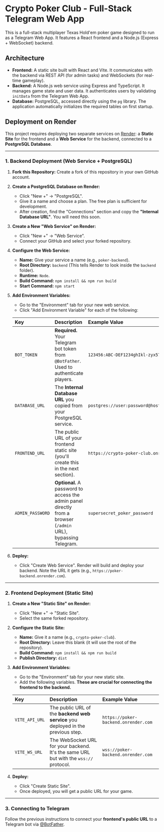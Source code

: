 # Crypto Poker Club - Full-Stack Telegram Web App

This is a full-stack multiplayer Texas Hold'em poker game designed to run as a Telegram Web App. It features a React frontend and a Node.js (Express + WebSocket) backend.

## Architecture

-   **Frontend:** A static site built with React and Vite. It communicates with the backend via REST API (for admin tasks) and WebSockets (for real-time gameplay).
-   **Backend:** A Node.js web service using Express and TypeScript. It manages game state and user data. It authenticates users by validating `initData` from the Telegram Web App.
-   **Database:** PostgreSQL, accessed directly using the `pg` library. The application automatically initializes the required tables on first startup.

## Deployment on Render

This project requires deploying two separate services on [Render](https://render.com/): a **Static Site** for the frontend and a **Web Service** for the backend, connected to a **PostgreSQL Database**.

---

### 1. Backend Deployment (Web Service + PostgreSQL)

1.  **Fork this Repository:**
    Create a fork of this repository in your own GitHub account.

2.  **Create a PostgreSQL Database on Render:**
    *   Click "New +" -> "PostgreSQL".
    *   Give it a name and choose a plan. The free plan is sufficient for development.
    *   After creation, find the "Connections" section and copy the **"Internal Database URL"**. You will need this soon.

3.  **Create a New "Web Service" on Render:**
    *   Click "New +" -> "Web Service".
    *   Connect your GitHub and select your forked repository.

4.  **Configure the Web Service:**
    *   **Name:** Give your service a name (e.g., `poker-backend`).
    *   **Root Directory:** `backend` (This tells Render to look inside the `backend` folder).
    *   **Runtime:** `Node`.
    *   **Build Command:** `npm install && npm run build`
    *   **Start Command:** `npm start`

5.  **Add Environment Variables:**
    *   Go to the "Environment" tab for your new web service.
    *   Click "Add Environment Variable" for each of the following:

    | Key            | Description                                                                                             | Example Value                                  |
    | :------------- | :------------------------------------------------------------------------------------------------------ | :--------------------------------------------- |
    | `BOT_TOKEN`      | **Required.** Your Telegram bot token from `@BotFather`. Used to authenticate players.                  | `123456:ABC-DEF1234ghIkl-zyx57W2v1u123ew11`     |
    | `DATABASE_URL` | The **Internal Database URL** you copied from your PostgreSQL service.                                  | `postgres://user:password@host:port/database`  |
    | `FRONTEND_URL` | The public URL of your frontend static site (you'll create this in the next section).                     | `https://crypto-poker-club.onrender.com`       |
    | `ADMIN_PASSWORD` | **Optional.** A password to access the admin panel directly from a browser (`/admin` URL), bypassing Telegram. | `supersecret_poker_password`                   |
    
6.  **Deploy:**
    *   Click "Create Web Service". Render will build and deploy your backend. Note the URL it gets (e.g., `https://poker-backend.onrender.com`).

---

### 2. Frontend Deployment (Static Site)

1.  **Create a New "Static Site" on Render:**
    *   Click "New +" -> "Static Site".
    *   Select the same forked repository.

2.  **Configure the Static Site:**
    *   **Name:** Give it a name (e.g., `crypto-poker-club`).
    *   **Root Directory:** Leave this blank (it will use the root of the repository).
    *   **Build Command:** `npm install && npm run build`
    *   **Publish Directory:** `dist`

3.  **Add Environment Variables:**
    *   Go to the "Environment" tab for your new static site.
    *   Add the following variables. **These are crucial for connecting the frontend to the backend.**

    | Key           | Description                                                                              | Example Value                                  |
    | :------------ | :--------------------------------------------------------------------------------------- | :--------------------------------------------- |
    | `VITE_API_URL`  | The public URL of the **backend web service** you deployed in the previous step.          | `https://poker-backend.onrender.com`           |
    | `VITE_WS_URL`   | The WebSocket URL for your backend. It's the same URL but with the `wss://` protocol.    | `wss://poker-backend.onrender.com`             |

4.  **Deploy:**
    *   Click "Create Static Site".
    *   Once deployed, you will get a public URL for your game.

---

### 3. Connecting to Telegram

Follow the previous instructions to connect your **frontend's public URL** to a Telegram bot via [@BotFather](https://t.me/BotFather).